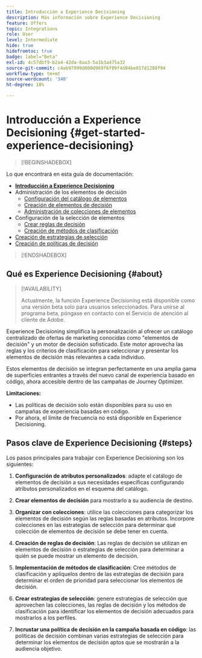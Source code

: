 ```yaml
---
title: Introducción a Experience Decisioning
description: Más información sobre Experience Decisioning
feature: Offers
topic: Integrations
role: User
level: Intermediate
hide: true
hidefromtoc: true
badge: label="Beta"
exl-id: 4c57dbf9-b2a4-42da-8aa3-5a1b3a475a32
source-git-commit: c4ab97999d000d969f6f09f4d84be017d1288f94
workflow-type: tm+mt
source-wordcount: '340'
ht-degree: 18%

---
```


# Introducción a Experience Decisioning {#get-started-experience-decisioning}

>[!BEGINSHADEBOX]

Lo que encontrará en esta guía de documentación:

* **[Introducción a Experience Decisioning](gs-experience-decisioning.md)**
* Administración de los elementos de decisión
   * [Configuración del catálogo de elementos](catalogs.md)
   * [Creación de elementos de decisión](items.md)
   * [Administración de colecciones de elementos](collections.md)
* Configuración de la selección de elementos
   * [Crear reglas de decisión](rules.md)
   * [Creación de métodos de clasificación](ranking.md)
* [Creación de estrategias de selección](selection-strategies.md)
* [Creación de políticas de decisión](create-decision.md)

>[!ENDSHADEBOX]

## Qué es Experience Decisioning {#about}

>[!AVAILABILITY]
>
>Actualmente, la función Experience Decisioning está disponible como una versión beta solo para usuarios seleccionados. Para unirse al programa beta, póngase en contacto con el Servicio de atención al cliente de Adobe.

Experience Decisioning simplifica la personalización al ofrecer un catálogo centralizado de ofertas de marketing conocidas como &quot;elementos de decisión&quot; y un motor de decisión sofisticado. Este motor aprovecha las reglas y los criterios de clasificación para seleccionar y presentar los elementos de decisión más relevantes a cada individuo.

Estos elementos de decisión se integran perfectamente en una amplia gama de superficies entrantes a través del nuevo canal de experiencia basado en código, ahora accesible dentro de las campañas de Journey Optimizer.

**Limitaciones:**

* Las políticas de decisión solo están disponibles para su uso en campañas de experiencia basadas en código.
* Por ahora, el límite de frecuencia no está disponible en Experience Decisioning.

## Pasos clave de Experience Decisioning {#steps}

Los pasos principales para trabajar con Experience Decisioning son los siguientes:

1. **Configuración de atributos personalizados**: adapte el catálogo de elementos de decisión a sus necesidades específicas configurando atributos personalizados en el esquema del catálogo.

1. **Crear elementos de decisión** para mostrarlo a su audiencia de destino.

1. **Organizar con colecciones**: utilice las colecciones para categorizar los elementos de decisión según las reglas basadas en atributos. Incorpore colecciones en las estrategias de selección para determinar qué colección de elementos de decisión se debe tener en cuenta.

1. **Creación de reglas de decisión**: Las reglas de decisión se utilizan en elementos de decisión o estrategias de selección para determinar a quién se puede mostrar un elemento de decisión.

1. **Implementación de métodos de clasificación**: Cree métodos de clasificación y aplíquelos dentro de las estrategias de decisión para determinar el orden de prioridad para seleccionar los elementos de decisión.

1. **Crear estrategias de selección**: genere estrategias de selección que aprovechen las colecciones, las reglas de decisión y los métodos de clasificación para identificar los elementos de decisión adecuados para mostrarlos a los perfiles.

1. **Incrustar una política de decisión en la campaña basada en código**: las políticas de decisión combinan varias estrategias de selección para determinar los elementos de decisión aptos que se mostrarán a la audiencia objetivo.
